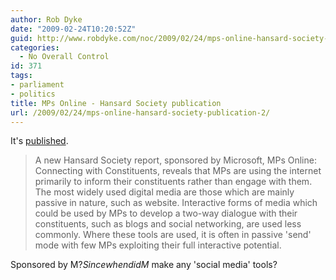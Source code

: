 ```yaml
---
author: Rob Dyke
date: "2009-02-24T10:20:52Z"
guid: http://www.robdyke.com/noc/2009/02/24/mps-online-hansard-society-publication-2/
categories:
  - No Overall Control
id: 371
tags:
- parliament
- politics
title: MPs Online - Hansard Society publication
url: /2009/02/24/mps-online-hansard-society-publication-2/
---
```

It's [published](http://hansardsociety.org.uk/blogs/publications/archive/2009/02/24/mps-online-connecting-with-constituents.aspx).

> A new Hansard Society report, sponsored by Microsoft, MPs Online: Connecting with Constituents, reveals that MPs are using the internet primarily to inform their constituents rather than engage with them. The most widely used digital media are those which are mainly passive in nature, such as website. Interactive forms of media which could be used by MPs to develop a two-way dialogue with their constituents, such as blogs and social networking, are used less commonly. Where these tools are used, it is often in passive 'send' mode with few MPs exploiting their full interactive potential.

Sponsored by M$? Since when did M$ make any 'social media' tools?